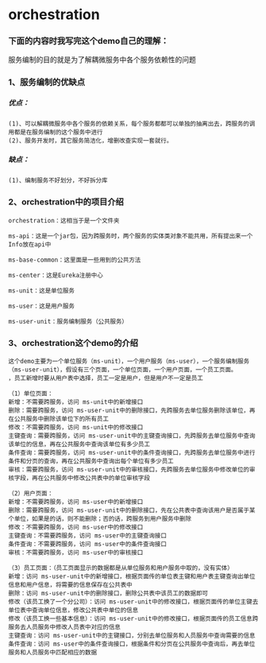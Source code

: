 # orchestration

###  下面的内容时我写完这个demo自己的理解：

服务编制的目的就是为了解耦微服务中各个服务依赖性的问题

### 1、服务编制的优缺点
##### 优点：
    (1)、可以解耦微服务中各个服务的依赖关系，每个服务都都可以单独的抽离出去，跨服务的调用都是在服务编制的这个服务中进行
    (2)、服务开发时，其它服务简洁化，增删改查实现一套就行。
##### 缺点：
    (1)、编制服务不好划分，不好拆分库

### 2、orchestration中的项目介绍
    orchestration：这相当于是一个文件夹
    
    ms-api：这是一个jar包，因为跨服务时，两个服务的实体类对象不能共用，所有提出来一个Info放在api中
    
    ms-base-common：这里面是一些用到的公共方法
    
    ms-center：这是Eureka注册中心
    
    ms-unit：这是单位服务
    
    ms-user：这是用户服务
    
    ms-user-unit：服务编制服务（公共服务）

### 3、orchestration这个demo的介绍

    这个demo主要为一个单位服务（ms-unit），一个用户服务（ms-user），一个服务编制服务（ms-user-unit），假设有三个页面，一个单位页面，一个用户页面，一个员工页面。
    ，员工新增时要从用户表中选择，员工一定是用户，但是用户不一定是员工
    
    （1）单位页面：
    新增：不需要跨服务，访问 ms-unit中的新增接口
    删除：需要跨服务，访问 ms-user-unit中的删除接口，先跨服务去单位服务删除该单位，再在公共服务中删除该单位下的所有员工
    修改：不需要跨服务，访问 ms-unit中的修改接口
    主键查询：需要跨服务，访问 ms-user-unit中的主键查询接口，先跨服务去单位服务中查询该单位的信息，再在公共服务中查询该单位有多少员工
    条件查询：需要跨服务，访问 ms-user-unit中的条件查询接口，先跨服务去单位服务中进行条件和分页的查询，再在公共服务中查询出每个单位有多少员工
    审核：需要跨服务，访问 ms-user-unit中的审核接口，先跨服务去单位服务中修改单位的审核字段，再在公共服务中修改公共表中的单位审核字段
    
    （2）用户页面：
    新增：不需要跨服务，访问 ms-user中的新增接口
    删除：需要跨服务，访问 ms-user-unit中的删除接口，先在公共表中查询该用户是否属于某个单位，如果是的话，则不能删除；否的话，跨服务到用户服务中删除
    修改：不需要跨服务，访问 ms-user中的修改接口
    主键查询：不需要跨服务，访问 ms-user中的主键查询接口
    条件查询：不需要跨服务，访问 ms-user中的条件查询接口
    审核：不需要跨服务，访问 ms-user中的审核接口
    
    （3）员工页面：（员工页面显示的数据都是从单位服务和用户服务中取的，没有实体）
    新增：访问 ms-user-unit中的新增接口，根据页面传的单位表主键和用户表主键查询出单位信息和用户信息，将需要的信息保存在公共表中
    删除：访问 ms-user-unit中的删除接口，删除公共表中该员工的数据即可
    修改（该员工换了一个分公司）：访问 ms-user-unit中的修改接口，根据页面传的单位主键去单位表中查询单位信息，修改公共表中单位的信息
    修改（该员工换一些基本信息）：访问 ms-user-unit中的修改接口，根据页面传的员工信息跨服务去人员服务中修改人员表中对应的信息
    主键查询：访问 ms-user-unit中的主键接口，分别去单位服务和人员服务中查询需要的信息
    条件查询：访问 ms-user中的条件查询接口，根据条件和分页在公共服务中查询后，再去单位服务和人员服务中匹配相应的数据